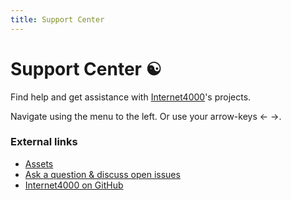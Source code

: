 ```yaml
---
title: Support Center
---
```


# Support Center ☯

Find help and get assistance with <a href="https://internet4000.com">Internet4000</a>'s projects.

Navigate using the menu to the left. Or use your arrow-keys &larr; &rarr;.

<h3>External links</h3>

- <a href="https://assets.internet4000.com">Assets</a>
- <a href="https://github.com/internet4000/support-center/issues">Ask a question &amp; discuss open issues</a>
- <a href="https://github.com/internet4000">Internet4000 on GitHub</a>
